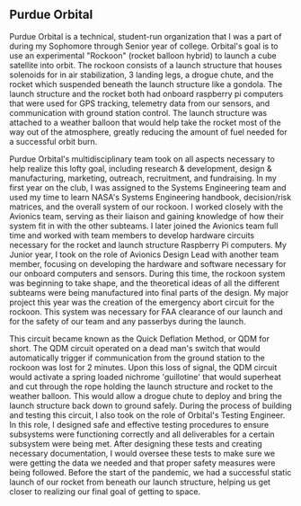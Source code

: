 ## Purdue Orbital
Purdue Orbital is a technical, student-run organization that I was a part of during my Sophomore through Senior year of college. Orbital's goal is to use an experimental "Rockoon"
(rocket balloon hybrid) to launch a cube satellite into orbit. The rockoon consists of a launch structure that houses solenoids for in air stabilization, 3 landing legs, a drogue chute, and the rocket which suspended beneath the launch structure like a gondola. The launch structure and the rocket both had onboard raspberry pi computers that were used for GPS tracking, telemetry data from our sensors, and communication with ground station control. The launch structure was attached to a weather balloon that would help take the rocket most of the way out of the atmosphere, greatly reducing the amount of fuel needed for a successful orbit burn.

Purdue Orbital's multidisciplinary team took on all aspects necessary to help realize this lofty goal, including research & development, design & manufacturing, marketing, outreach, recruitment, and fundraising. In my first year on the club, I was assigned to the Systems Engineering team and used my time to learn NASA's Systems Engineering handbook, decision/risk matrices, and the overall system of our rockoon. I worked closely with the Avionics team, serving as their liaison and gaining knowledge of how their system fit in with the other subteams. I later joined the Avionics team full time and worked with team members to develop hardware circuits necessary for the rocket and launch structure Raspberry Pi computers. My Junior year, I took on the role of Avionics Design Lead with another team member, focusing on developing the hardware and software necessary for our onboard computers and sensors. During this time, the rockoon system was beginning to take shape, and the theoretical ideas of all the different subteams were being manufactured into final parts of the design. My major project this year was the creation of the emergency abort circuit for the rockoon. This system was necessary for FAA clearance of our launch and for the safety of our team and any passerbys during the launch.

This circuit became known as the Quick Deflation Method, or QDM for short. The QDM circuit operated on a dead man's switch that would automatically trigger if communication from the ground station to the rockoon was lost for 2 minutes. Upon this loss of signal, the QDM circuit would activate a spring loaded nichrome 'guillotine' that would superheat and cut through the rope holding the launch structure and rocket to the weather balloon. This would allow a drogue chute to deploy and bring the launch structure back down to ground safely. During the process of building and testing this circuit, I also took on the role of Orbital's Testing Engineer. In this role, I designed safe and effective testing procedures to ensure subsystems were functioning correctly and all deliverables for a certain subsystem were being met. After designing these tests and creating necessary documentation, I would oversee these tests to make sure we were getting the data we needed and that proper safety measures were being followed. Before the start of the pandemic, we had a successful static launch of our rocket from beneath our launch structure, helping us get closer to realizing our final goal of getting to space.  
